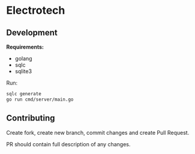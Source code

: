 # Electrotech

## Development

**Requirements:**

- golang
- sqlc
- sqlite3

Run:

```bash
sqlc generate
go run cmd/server/main.go
```

## Contributing

Create fork, create new branch, commit changes and create Pull Request.

PR should contain full description of any changes.
